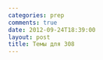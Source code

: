 ```yaml
---
categories: prep
comments: true
date: 2012-09-24T18:39:00
layout: post
title: Темы для 308
---
```


